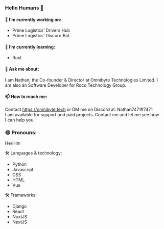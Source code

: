 ### Hello Humans 👋

#### 🔭 I’m currently working on:
- Prime Logistics' Drivers Hub
- Prime Logistics' Discord Bot
#### 🌱 I’m currently learning:
- Rust
#### 💬 Ask me about:
I am Nathan, the Co-founder & Director at Omnibyte Technologies Limited. I am also an Software Developer for Roco Technology Group.
#### 📫 How to reach me:
Contact https://omnibyte.tech or DM me on Discord at: Nathan7471#7471  
I am available for support and paid projects. Contact me and let me see how I can help you.
### 😄 Pronouns: 
He/Him

🛠 Languages & technology:
- Python
- Javascript
- CSS
- HTML
- Vue

🛠 Frameworks:
- Django
- React
- NuxtJS
- NextJS

